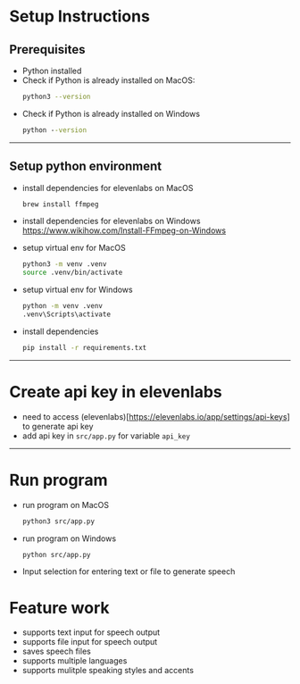 # Setup Instructions

## Prerequisites
- Python installed
- Check if Python is already installed on MacOS:
   ```bash
   python3 --version
- Check if Python is already installed on Windows
    ```cmd
    python --version
---

## Setup python environment
- install dependencies for elevenlabs on MacOS
   ```bash
   brew install ffmpeg
- install dependencies for elevenlabs on Windows
https://www.wikihow.com/Install-FFmpeg-on-Windows

- setup virtual env for MacOS
   ```bash
   python3 -m venv .venv
   source .venv/bin/activate
- setup virtual env for Windows
    ```cmd
    python -m venv .venv
    .venv\Scripts\activate
- install dependencies 
   ```bash
   pip install -r requirements.txt
---
# Create api key in elevenlabs
- need to access (elevenlabs)[https://elevenlabs.io/app/settings/api-keys] to generate api key
- add api key in `src/app.py` for variable `api_key`
---
# Run program

- run program on MacOS
   ```bash
   python3 src/app.py
- run program on Windows
   ```bash
   python src/app.py

- Input selection for entering text or file to generate speech

# Feature work
- supports text input for speech output
- supports file input for speech output
- saves speech files
- supports multiple languages
- supports mulitple speaking styles and accents

